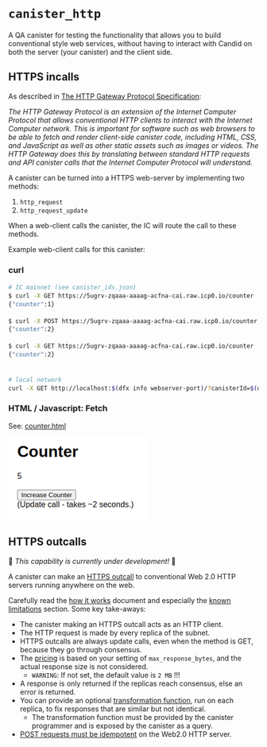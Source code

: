 # `canister_http`

A QA canister for testing the functionality that allows you to build conventional style web services, without having to interact with Candid on both the server (your canister) and the client side.

## HTTPS incalls 

As described in [The HTTP Gateway Protocol Specification](https://internetcomputer.org/docs/current/references/http-gateway-protocol-spec):

*The HTTP Gateway Protocol is an extension of the Internet Computer Protocol that allows conventional HTTP clients to interact with the Internet Computer network. This is important for software such as web browsers to be able to fetch and render client-side canister code, including HTML, CSS, and JavaScript as well as other static assets such as images or videos. The HTTP Gateway does this by translating between standard HTTP requests and API canister calls that the Internet Computer Protocol will understand.*


A canister can be turned into a HTTPS web-server by implementing two methods:
1. `http_request` 
2. `http_request_update`

When a web-client calls the canister, the IC will route the call to these methods. 

Example web-client calls for this canister:

### curl

```bash
# IC mainnet (see canister_ids.json)
$ curl -X GET https://5ugrv-zqaaa-aaaag-acfna-cai.raw.icp0.io/counter
{"counter":1}

$ curl -X POST https://5ugrv-zqaaa-aaaag-acfna-cai.raw.icp0.io/counter
{"counter":2}

$ curl -X GET https://5ugrv-zqaaa-aaaag-acfna-cai.raw.icp0.io/counter
{"counter":2}
 

# local network
curl -X GET http://localhost:$(dfx info webserver-port)/?canisterId=$(dfx canister id my_canister)
```

### HTML / Javascript: Fetch

See: [counter.html](https://github.com/icppWorld/icpp-pro/blob/main/test/canisters/canister_http/counter.html)

![Counter HTML](images/counter-html.png)

## HTTPS outcalls

🚧 *This capability is currently under development!* 🚧

A canister can make an [HTTPS outcall](https://internetcomputer.org/docs/current/developer-docs/integrations/https-outcalls/) to conventional Web 2.0 HTTP servers running anywhere on the web.

Carefully read the [how it works](https://internetcomputer.org/docs/current/developer-docs/integrations/https-outcalls/https-outcalls-how-it-works) document and especially the [known limitations](https://internetcomputer.org/docs/current/developer-docs/integrations/https-outcalls/https-outcalls-how-it-works#known-limitations) section. Some key take-aways:

- The canister making an HTTPS outcall acts as an HTTP client.
- The HTTP request is made by every replica of the subnet.
- HTTPS outcalls are always update calls, even when the method is GET, because they go through consensus. 
- The [pricing](https://internetcomputer.org/docs/current/developer-docs/integrations/https-outcalls/https-outcalls-how-it-works#pricing) is based on your setting of `max_response_bytes`, and the actual response size is not considered.
  - `WARNING`: If not set, the default value is `2 MB` !!!
- A response is only returned if the replicas reach consensus, else an error is returned.
- You can provide an optional [transformation function](https://internetcomputer.org/docs/current/developer-docs/integrations/https-outcalls/https-outcalls-how-it-works#transformation-function), run on each replica, to fix responses that are similar but not identical.
  - The transformation function must be provided by the canister programmer and is exposed by the canister as a query.
- [POST requests must be idempotent](https://internetcomputer.org/docs/current/developer-docs/integrations/https-outcalls/https-outcalls-how-it-works#post-requests-must-be-idempotent) on the Web2.0 HTTP server.



